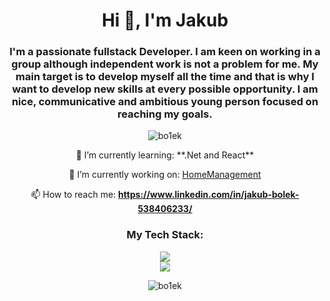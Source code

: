 <h1 align="center">Hi 👋, I'm Jakub</h1>
<h3 align="center">I'm a passionate fullstack Developer. I am keen on working in a group although independent work is not a problem for me. My main target is to develop myself all the time and that is why I want to develop new skills at every possible opportunity. I am nice, communicative and ambitious young person focused on reaching my goals.</h3>

<p align="center"> <img src="https://komarev.com/ghpvc/?username=bo1ek&label=Profile%20views&color=0e75b6&style=plastic" alt="bo1ek" /> </p>

<div align="center">
   🌱 I’m currently learning: **.Net and React**
  
 🔭 I’m currently working on: [HomeManagement](https://github.com/Bo1ek/HomeManagement)
  
 📫 How to reach me: **https://www.linkedin.com/in/jakub-bolek-538406233/**
</div>


<h3 align="center"> My Tech Stack:</h3>
<p align="center">
  <a href="https://skillicons.dev">
    <img src="https://skillicons.dev/icons?i=dotnet,cs,azure,git,github,postman,py" /><br/>
     <img src="https://skillicons.dev/icons?i=react,ts,html,css,bootstrap" />
  </a>
</p>

<div align="center">
  <p>
    <img align="center" src="https://github-readme-stats.vercel.app/api/top-langs?username=bo1ek&show_icons=true&locale=en&layout=compact" alt="bo1ek" />
  </p>
</div>

